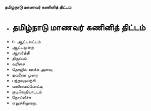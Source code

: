 **தமிழ்நாடு மாணவர் கணினித் திட்டம்**
- # தமிழ்நாடு மாணவர் கணினித் திட்டம்
- n. ஆட்டவட்டம்
- ஆட்டமுறை
- ஆவர்த்தி
- திருப்பம்
- வரிசை
- தொழில் ஊக்க அளவு
- தவணை முறை
- பந்தயமுயற்சி
- வலிமைப்போட்டி
- குடிவெறியாட்டம்
- நோய்வீச்சு
- எலுச்சிமுறை.

